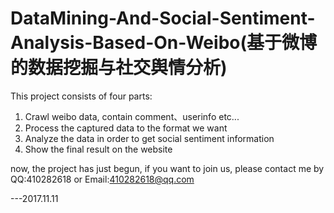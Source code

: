 # DataMining-And-Social-Sentiment-Analysis-Based-On-Weibo(基于微博的数据挖掘与社交舆情分析)

This project consists of four parts:
1. Crawl weibo data, contain comment、userinfo etc...
2. Process the captured data to the format we want
3. Analyze the data in order to get social sentiment information
4. Show the final result on the website

now, the project has just begun, if you want to join us, please contact me by QQ:410282618 or Email:410282618@qq.com

---2017.11.11
